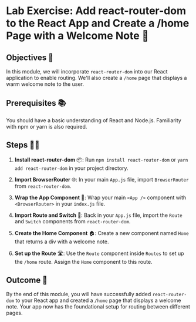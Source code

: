 # Lab Exercise: Add react-router-dom to the React App and Create a /home Page with a Welcome Note 🚀

## Objectives 🎯

In this module, we will incorporate `react-router-dom` into our React application to enable routing. We'll also create a `/home` page that displays a warm welcome note to the user.

## Prerequisites 📚

You should have a basic understanding of React and Node.js. Familiarity with npm or yarn is also required.

## Steps 🚶‍♂️

1. **Install react-router-dom** 📦: Run `npm install react-router-dom` or `yarn add react-router-dom` in your project directory.

2. **Import BrowserRouter** 🌐: In your main `App.js` file, import `BrowserRouter` from `react-router-dom`.

3. **Wrap the App Component** 🎁: Wrap your main `<App />` component with `<BrowserRouter>` in your `index.js` file.

4. **Import Route and Switch** 🔄: Back in your `App.js` file, import the `Route` and `Switch` components from `react-router-dom`.

5. **Create the Home Component** 🏠: Create a new component named `Home` that returns a div with a welcome note.

6. **Set up the Route** 🛣️: Use the `Route` component inside `Routes` to set up the `/home` route. Assign the `Home` component to this route.


## Outcome 🎉

By the end of this module, you will have successfully added `react-router-dom` to your React app and created a `/home` page that displays a welcome note. Your app now has the foundational setup for routing between different pages.
